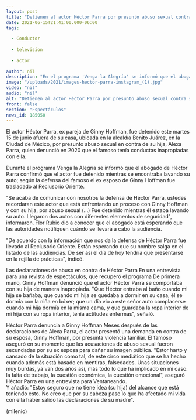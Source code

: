 ```yaml
---
layout: post
title: "Detienen al actor Héctor Parra por presunto abuso sexual contra su hija"
date: 2021-06-15T21:41:00.000-06:00
tags:
  
  - Conductor
  
  - television
  
  - actor
  
author: nil
description: "En el programa 'Venga la Alegría' se informó que el abogado del actor confirmó la detención del actor, quien fue trasladado al Reclusorio Oriente."
image: "/uploads/2021/images-hector-parra-instagram_(1).jpg"
video: "nil"
audio: "nil"
alt: "Detienen al actor Héctor Parra por presunto abuso sexual contra su hija"
front: false
section: "Espectáculos"
news_id: 185050
---
```


El actor Héctor Parra, ex pareja de Ginny Hoffman, fue detenido este martes 15 de junio afuera de su casa, ubicada en la alcaldía Benito Juárez, en la Ciudad de México, por presunto abuso sexual en contra de su hija, Alexa Parra, quien denunció en 2020 que el famoso tenía conductas inapropiadas con ella. 

Durante el programa Venga la Alegría se informó que el abogado de Héctor Parra confirmó que el actor fue detenido mientras se encontraba lavando su auto; según la defensa del famoso el ex esposo de Ginny Hoffman fue trasladado al Reclusorio Oriente. 

"Se acaba de comunicar con nosotros la defensa de Héctor Parra, ustedes recordaran este actor que está enfrentando un proceso con Ginny Hoffman y con su hija, por abuso sexual (...) Fue detenido mientras él estaba lavando su auto. Llegaron dos autos con diferentes elementos de seguridad", informaron. Flor Rubio dio a conocer que el abogado está esperando que las autoridades notifiquen cuándo se llevará a cabo la audiencia.  

"De acuerdo con la información que nos da la defensa de Héctor Parra fue llevado al Reclusorio Oriente. Están esperando que su nombre salga en el listado de las audiencias. De ser así el día de hoy tendría que presentarse en la rejilla de prácticas", indicó. 

Las declaraciones de abuso en contra de Héctor Parra En una entrevista para una revista de espectáculos, que recuperó el programa De primera mano, Ginny Hoffman denunció que el actor Héctor Parra se comportaba con su hija de manera inapropiada.  "Que Héctor entraba al baño cuando mi hija se bañaba, que cuando mi hija se quedaba a dormir en su casa, él se dormía con la niña en bóxer; que un día vio a este señor auto complacerse cuando mi hija dormía en la misma cama, y que guardaba la ropa interior de mi hija con su ropa interior, tenía actitudes enfermas", señaló.  

Héctor Parra denuncia a Ginny Hoffman Meses después de las declaraciones de Alexa Parra, el actor presentó una demanda en contra de su esposa, Ginny Hoffman, por presunta violencia familiar. El famoso aseguró en su momento que las acusaciones de abuso sexual fueron secundadas por su ex esposa para dañar su imagen pública.  "Estor harto y cansado de la situación como tal, de este circo mediático que se ha hecho cuando además está basado en mentiras, falsedades. Unas situaciones muy burdas, ya van dos años así, más todo lo que ha implicado en mi caso: la falta de trabajo, la cuestión económica, la cuestión emocional", aseguró Héctor Parra en una entrevista para Ventaneando.  
Y añadió: "Estoy seguro que no tiene idea (su hija) del alcance que está teniendo esto. No creo que por su cabeza pase lo que ha afectado mi vida con ella haber salido las declaraciones de su madre".   

(milenio)

